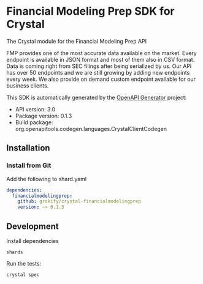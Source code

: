 # Financial Modeling Prep SDK for Crystal

The Crystal module for the Financial Modeling Prep API

FMP provides one of the most accurate data available on the market. Every endpoint is available in JSON format and most of them also in CSV format. Data is coming right from SEC filings after being serialized by us. Our API has over 50 endpoints and we are still growing by adding new endpoints every week. We also provide on demand custom endpoint available for our business clients.

This SDK is automatically generated by the [OpenAPI Generator](https://openapi-generator.tech) project:

- API version: 3.0
- Package version: 0.1.3
- Build package: org.openapitools.codegen.languages.CrystalClientCodegen

## Installation

### Install from Git

Add the following to shard.yaml

```yaml
dependencies:
  financialmodelingprep:
    github: grokify/crystal-financialmodelingprep
    version: ~> 0.1.3
```

## Development

Install dependencies

```shell
shards
```

Run the tests:

```shell
crystal spec
```
